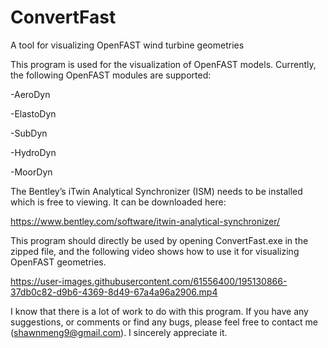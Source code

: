 # ConvertFast
A tool for visualizing OpenFAST wind turbine geometries

This program is used for the visualization of OpenFAST models. Currently, the following OpenFAST modules are supported:

-AeroDyn

-ElastoDyn

-SubDyn

-HydroDyn

-MoorDyn

The Bentley’s iTwin Analytical Synchronizer (ISM) needs to be installed which is free to viewing. It can be downloaded here:

https://www.bentley.com/software/itwin-analytical-synchronizer/

This program should directly be used by opening ConvertFast.exe in the zipped file, and the following video shows how to use it for visualizing OpenFAST geometries.

https://user-images.githubusercontent.com/61556400/195130866-37db0c82-d9b6-4369-8d49-67a4a96a2906.mp4

I know that there is a lot of work to do with this program. If you have any suggestions, or comments or find any bugs, please feel free to contact me (shawnmeng9@gmail.com). I sincerely appreciate it.
